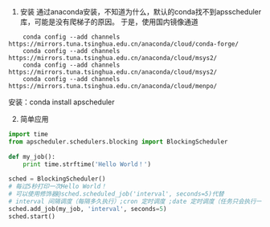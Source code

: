1. 安装
	通过anaconda安装，不知道为什么，默认的conda找不到apsscheduler库，可能是没有爬梯子的原因。
	于是，使用国内镜像通道
	
``` 
	conda config --add channels https://mirrors.tuna.tsinghua.edu.cn/anaconda/cloud/conda-forge/ 
	conda config --add channels https://mirrors.tuna.tsinghua.edu.cn/anaconda/cloud/msys2/ 
	conda config --add channels https://mirrors.tuna.tsinghua.edu.cn/anaconda/cloud/msys2/ 
	conda config --add channels https://mirrors.tuna.tsinghua.edu.cn/anaconda/cloud/menpo/ 
```
安装：conda install apscheduler 

2. 简单应用

``` python
import time
from apscheduler.schedulers.blocking import BlockingScheduler
 
def my_job():
    print time.strftime('Hello World！')
 
sched = BlockingScheduler()
# 每过5秒打印一次Hello World！
# 可以使用修饰器@sched.scheduled_job('interval', seconds=5)代替
# interval 间隔调度（每隔多久执行）;cron 定时调度 ;date 定时调度（任务只会执行一次）
sched.add_job(my_job, 'interval', seconds=5)
sched.start()
```
	